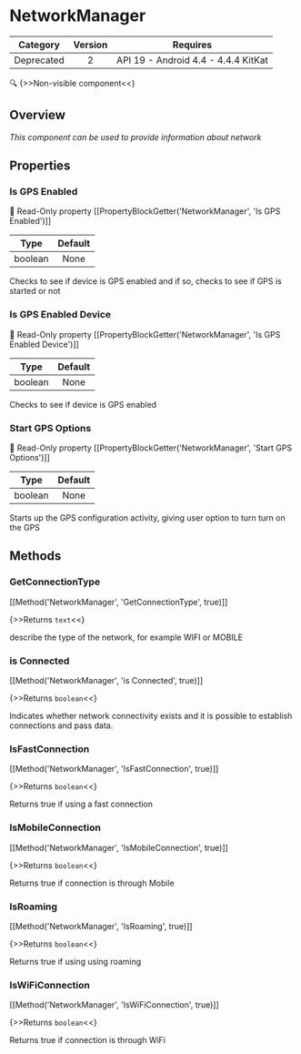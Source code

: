 # NetworkManager

| Category | Version | Requires |
|:--------:|:-------:|:--------:|
|Deprecated|2|API 19 - Android 4.4 - 4.4.4 KitKat|

:mag: {>>Non-visible component<<}

## Overview

_This component can be used to provide information about network_

## Properties

### Is GPS Enabled



:eyes: Read-Only property
[[PropertyBlockGetter('NetworkManager', 'Is GPS Enabled')]]

| Type | Default |
|:----:|:-------:|
|boolean|None|

Checks to see if device is GPS enabled and if so, checks to see if GPS is started or not

### Is GPS Enabled Device



:eyes: Read-Only property
[[PropertyBlockGetter('NetworkManager', 'Is GPS Enabled Device')]]

| Type | Default |
|:----:|:-------:|
|boolean|None|

Checks to see if device is GPS enabled

### Start GPS Options



:eyes: Read-Only property
[[PropertyBlockGetter('NetworkManager', 'Start GPS Options')]]

| Type | Default |
|:----:|:-------:|
|boolean|None|

Starts up the GPS configuration activity, giving user option to turn turn on the GPS

## Methods

### GetConnectionType



[[Method('NetworkManager', 'GetConnectionType', true)]]

{>>Returns `text`<<}


describe the type of the network, for example WIFI or MOBILE

### is Connected



[[Method('NetworkManager', 'is Connected', true)]]

{>>Returns `boolean`<<}


Indicates whether network connectivity exists and it is possible to establish connections and pass data.

### IsFastConnection



[[Method('NetworkManager', 'IsFastConnection', true)]]

{>>Returns `boolean`<<}


Returns true if using a fast connection

### IsMobileConnection



[[Method('NetworkManager', 'IsMobileConnection', true)]]

{>>Returns `boolean`<<}


Returns true if connection is through Mobile

### IsRoaming



[[Method('NetworkManager', 'IsRoaming', true)]]

{>>Returns `boolean`<<}


Returns true if using using roaming

### IsWiFiConnection



[[Method('NetworkManager', 'IsWiFiConnection', true)]]

{>>Returns `boolean`<<}


Returns true if connection is through WiFi